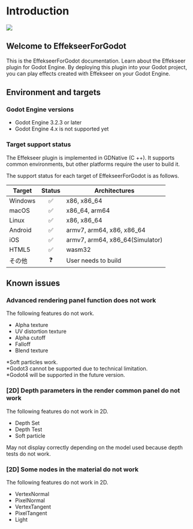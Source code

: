 ﻿# Introduction

![](../img/Godot_effekseer.png)

## Welcome to EffekseerForGodot
This is the EffekseerForGodot documentation.
Learn about the Effekseer plugin for Godot Engine.
By deploying this plugin into your Godot project, you can play effects created with Effekseer on your Godot Engine.

## Environment and targets

### Godot Engine versions
- Godot Engine 3.2.3 or later
- Godot Engine 4.x is not supported yet

### Target support status

The Effekseer plugin is implemented in GDNative (C ++).
It supports common environments, but other platforms require the user to build it.

The support status for each target of EffekseerForGodot is as follows.

| Target | Status | Architectures |
|-----------|:-------:|---------------|
| Windows   | ✅ | x86, x86_64 |
| macOS     | ✅ | x86_64, arm64 |
| Linux     | ✅ | x86, x86_64 |
| Android   | ✅ | armv7, arm64, x86, x86_64 |
| iOS       | ✅ | armv7, arm64, x86_64(Simulator) |
| HTML5     | ✅ | wasm32 |
| その他    | ❓ | User needs to build | 


## Known issues

### Advanced rendering panel function does not work

The following features do not work.

- Alpha texture
- UV distortion texture
- Alpha cutoff
- Falloff
- Blend texture

*Soft particles work.  
*Godot3 cannot be supported due to technical limitation.  
*Godot4 will be supported in the future version.  

### [2D] Depth parameters in the render common panel do not work

The following features do not work in 2D.

- Depth Set
- Depth Test
- Soft particle

May not display correctly depending on the model used because depth tests do not work.

### [2D] Some nodes in the material do not work

The following features do not work in 2D.

- VertexNormal
- PixelNormal
- VertexTangent
- PixelTangent
- Light
